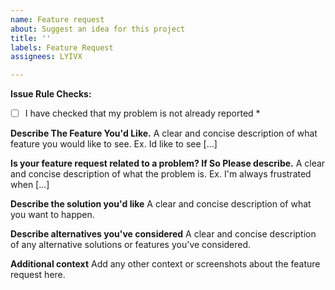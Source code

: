 ```yaml
---
name: Feature request
about: Suggest an idea for this project
title: ''
labels: Feature Request
assignees: LYIVX

---
```


**Issue Rule Checks:**

* [ ] I have checked that my problem is not already reported *

**Describe The Feature You'd Like.**
A clear and concise description of what feature you would like to see. Ex. Id like to see [...]

**Is your feature request related to a problem? If So Please describe.**
A clear and concise description of what the problem is. Ex. I'm always frustrated when [...]

**Describe the solution you'd like**
A clear and concise description of what you want to happen.

**Describe alternatives you've considered**
A clear and concise description of any alternative solutions or features you've considered.

**Additional context**
Add any other context or screenshots about the feature request here.
